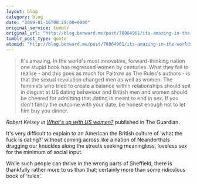 ```yaml
---
layout: blog
category: blog
date: "2009-01-16T08:29:00+0000"
original_service: tumblr
original_url: "http://blog.benward.me/post/70864961/its-amazing-in-the-worlds-most-innovative"
tumblr_post_type: quote
atomid: "http://blog.benward.me/post/70864961/its-amazing-in-the-worlds-most-innovative"
---
```

> It's amazing. In the world's most innovative, forward-thinking nation one stupid book has regressed women by centuries. What they fail to realise - and this goes as much for Paltrow as The Rules's authors - is that the sexual revolution changed men as well as women. The feminists who tried to create a balance within relationships should spit in disgust at US dating behaviour and British men and women should be cheered for admitting that dating is meant to end in sex. If you don't fancy the outcome with your date, be honest enough not to let him buy you dinner.

<cite>Robert Kelsey in <a href="http://www.guardian.co.uk/world/2002/aug/26/gender.uk2">What's up with US women?</a></cite> published in The Guardian.

It's very difficult to explain to an American the British culture of ‘what the fuck is dating?’ without coming across like a nation of Neanderthals dragging our knuckles along the streets seeking meaningless, loveless sex for the minimum of social input.

While such people can thrive in the wrong parts of Sheffield, there is thankfully rather more to us than that; certainly more than some ridiculous book of ‘rules’.